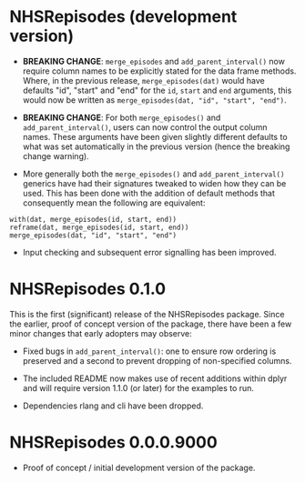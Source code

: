 # NHSRepisodes (development version)

- **BREAKING CHANGE**: `merge_episodes` and `add_parent_interval()` now require
  column names to be explicitly stated for the data frame methods. Where,
  in the previous release, `merge_episodes(dat)` would have defaults "id",
  "start" and "end" for the `id`, `start` and `end` arguments, this would now be
  written as `merge_episodes(dat, "id", "start", "end")`.
  
- **BREAKING CHANGE**: For both `merge_episodes()` and `add_parent_interval()`,
  users can now control the output column names. These arguments have been given
  slightly different defaults to what was set automatically in the previous
  version (hence the breaking change warning).

- More generally both the `merge_episodes()` and `add_parent_interval()`
  generics have had their signatures tweaked to widen how they can be used. This
  has been done with the addition of default methods that consequently mean the
  following are equivalent:

```
with(dat, merge_episodes(id, start, end))
reframe(dat, merge_episodes(id, start, end))
merge_episodes(dat, "id", "start", "end")
```

- Input checking and subsequent error signalling has been improved.

# NHSRepisodes 0.1.0

This is the first (significant) release of the NHSRepisodes package. Since the
earlier, proof of concept version of the package, there have been a few minor
changes that early adopters may observe:

- Fixed bugs in `add_parent_interval()`: one to ensure row ordering is preserved
  and a second to prevent dropping of non-specified columns.
  
- The included README now makes use of recent additions within dplyr and will
  require version 1.1.0 (or later) for the examples to run.
  
- Dependencies rlang and cli have been dropped.

# NHSRepisodes 0.0.0.9000

- Proof of concept / initial development version of the package.
